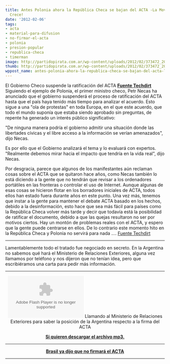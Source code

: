 ```yaml
---
title: Antes Polonia ahora la República Checa se bajan del ACTA -La Movilización Popular
  Crece!
date: '2012-02-06'
tags:
- acta
- material-para-difusion
- no-firmar-el-acta
- polonia
- presion-popular
- republica-checa
- timerman
image: http://partidopirata.com.ar/wp-content/uploads/2012/02/373472_205843089513113_1068301294_n.jpg
thumb: http://partidopirata.com.ar/wp-content/uploads/2012/02/373472_205843089513113_1068301294_n-150x150.jpg
wppost_name: antes-polonia-ahora-la-republica-checa-se-bajan-del-acta-la-movilizacion-popular-crece
---
```


El Gobierno Checo suspende la ratificación del ACTA <strong><a href="http://www.techdirt.com/articles/20120206/10005617669/czech-government-suspends-acta-ratification.shtml?utm_source=dlvr.it&amp;utm_medium=twitter" target="_blank">Fuente Techdirt</a></strong>
Siguiendo el ejemplo de Polonia, el primer ministro checo, Petr Necas ha anunciado que el gobierno suspenderá el proceso de ratificación del ACTA hasta que el país haya tenido más tiempo para analizar el acuerdo. Esto sigue a una "ola de protestas" en toda Europa, en el que este acuerdo, que todo el mundo suponía que estaba siendo aprobado sin preguntas, de repente ha generado un interés público significativo:

"De ninguna manera podría el gobierno admitir una situación donde las libertades cívicas y el libre acceso a la información se verían amenazados", dijo Necas.

Es por ello que el Gobierno analizará el tema y lo evaluará con expertos. "Realmente debemos mirar hacia el impacto que tendría en la vida real", dijo Necas.

Por desgracia, parece que algunos de los manifestantes aún reclaman cosas sobre el ACTA que se quitaron hace años, como Necas también lo está diciendo a la gente que no tendrán que revisar a los ordenadores portátiles en las fronteras o controlar el uso de Internet. Aunque algunas de esas cosas se hicieron flotar en los borradores iniciales de ACTA, todos ellos han estado fuera durante años en este punto. Una vez más, tenemos que instar a la gente para mantener el debate ACTA basado en los hechos, debido a la desinformación, esto hace que sea más fácil para países como la República Checa volver más tarde y decir que todavía está la posibilidad de ratificar el documento, debido a que las quejas resultaron no ser por motivos ciertos. Hay un montón de problemas reales con el ACTA, y espero que la gente puede centrarse en ellos. De lo contrario este momento hito en la República Checa y Polonia no servirá para nada ....
<a href="http://www.techdirt.com/articles/20120206/10005617669/czech-government-suspends-acta-ratification.shtml?utm_source=dlvr.it&amp;utm_medium=twitter" target="_blank">Fuente Techdirt</a>

<hr />

Lamentablemente todo el tratado fue negociado en secreto.
En la Argentina no sabemos qué hará el Ministerio de Relaciones Exteriores, alguna vez llamamos por teléfono y nos dijeron que no tenían idea, pero que escribiéramos una carta para pedir más información.

<hr />

<center>
<object id="player828023" width="240" height="133" classid="clsid:d27cdb6e-ae6d-11cf-96b8-444553540000" codebase="http://download.macromedia.com/pub/shockwave/cabs/flash/swflash.cab#version=6,0,40,0"><param name="AllowScriptAccess" value="always" /><param name="allowFullScreen" value="true" /><param name="wmode" value="transparent" /><param name="src" value="http://www.ivoox.com/playerivoox_ee_828023_1.html" /><param name="allowfullscreen" value="true" /><param name="allowscriptaccess" value="always" /><embed id="player828023" width="240" height="133" type="application/x-shockwave-flash" src="http://www.ivoox.com/playerivoox_ee_828023_1.html" AllowScriptAccess="always" allowFullScreen="true" wmode="transparent" allowfullscreen="true" allowscriptaccess="always" /></object>
Llamando al Ministerio de Relaciones Exteriores para saber la posición de la Argentina respecto a la firma del ACTA</center>
<p style="text-align: center;"><strong><a href="http://www.ivoox.com/para-pedir-informacion-cancilleria-argentina_md_828023_1.mp3" target="_blank">Si quieren descargar el archivo mp3.</a></strong></p>


<hr />
<p style="text-align: center;"><strong><a href="http://partido-pirata.blogspot.com/2011/10/organizando-una-carta-para-el.html">Brasil ya dijo que no firmará el ACTA</a></strong></p>


<hr />
